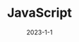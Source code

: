 ---
title: JavaScript
date: 2023-1-1
categories:
  - JavaScript
tags:
  - JavaScript
  - 查看
sticky: 1
---